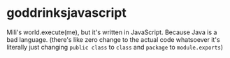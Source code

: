 # goddrinksjavascript
Mili's world.execute(me), but it's written in JavaScript. Because Java is a bad language.
(there's like zero change to the actual code whatsoever it's literally just changing `public class` to `class` and `package` to `module.exports`)
